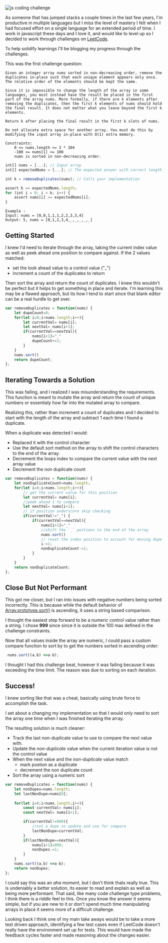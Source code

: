 ![js coding challenge](http://www.brendanconnolly.net/wp-content/uploads/2021/07/JavaScript-Coding-Challenge.png)

As someone that has jumped stacks a couple times in the last few years, I'm productive in multiple languages but I miss the level of mastery I felt when I had focused effort on a single language for an extended period of time. I work in javascript these days and I love it, and would like to level up so I decided to work through challenges on [LeetCode](https://leetcode.com). 

To help solidify learnings I'll be blogging my progress through the challenges.

This was the first challenge question:
```
Given an integer array nums sorted in non-decreasing order, remove the duplicates in-place such that each unique element appears only once. The relative order of the elements should be kept the same.

Since it is impossible to change the length of the array in some languages, you must instead have the result be placed in the first part of the array nums. More formally, if there are k elements after removing the duplicates, then the first k elements of nums should hold the final result. It does not matter what you leave beyond the first k elements.

Return k after placing the final result in the first k slots of nums.

Do not allocate extra space for another array. You must do this by modifying the input array in-place with O(1) extra memory.

Constraints:
    0 <= nums.length <= 3 * 104
    -100 <= nums[i] <= 100
    nums is sorted in non-decreasing order.
```

```js
int[] nums = [...]; // Input array
int[] expectedNums = [...]; // The expected answer with correct length

int k = removeDuplicates(nums); // Calls your implementation

assert k == expectedNums.length;
for (int i = 0; i < k; i++) {
    assert nums[i] == expectedNums[i];
}
```

```
Example :
Input: nums = [0,0,1,1,1,2,2,3,3,4]
Output: 5, nums = [0,1,2,3,4,_,_,_,_,_]
```

## Getting Started

I knew I'd need to iterate through the array, taking the current index value as well as peek ahead one position to compare against. If the 2 values matched:
- set the look ahead value to a control value ("_")
- increment a count of the duplicates to return

Then sort the array and return the count of duplicates. I knew this wouldn't be perfect but it helps to get something in place and iterate. I'm learning this may be a flawed approach, but its how I tend to start since that blank editor can be a real hurdle to get over.

```js
var removeDuplicates = function(nums) {
    let dupeCount=0;
    for(let i=0;i<nums.length;i++){
        let currentVal= nums[i];
        let nextVal= nums[i+1];
        if(currentVal==nextVal){
            nums[i+1]="_"
            dupeCount+=1;
        }
    }
    nums.sort()
    return dupeCount;
};
```

## Iterating Towards a Solution
This was failing, and I realized I was misunderstanding the requirements. This function is meant to mutate the array and return the count of unique numbers or essentialy how far into the mutated array to compare. 

Realizing this, rather than increment a count of duplicates and I decided to start with the length of the array and subtract 1 each time I found a duplicate. 

When a duplicate was detected I would:
-  Replaced it with the control character 
-  Use the default sort method on the array to shift the control characters to the end of the array. 
-  Decrement the loops index to compare the current value with the next array value
-  Decrement the non duplicate count

```js
var removeDuplicates = function(nums) {
    let nonDuplicateCount=nums.length;
    for(let i=0;i<nums.length;i++){
        // get the current value for this position
        let currentVal= nums[i];
        //peek ahead 1 to compare
        let nextVal= nums[i+1];
        // if position underscore skip checking
        if(currentVal!="_") {
            if(currentVal==nextVal){
                nums[i+1]="_"
                //shift the `_` postions to the end of the array
                nums.sort()
                // reset the index position to account for moving dupe
                i-=1;
                nonDuplicateCount-=1;
            } 
        }
    } 
    return nonDuplicateCount;
};
```

## Close But Not Performant

This got me closer, but I ran into issues with negative numbers being sorted incorrectly. This is because while the default behavior of [Array.prototype.sort()](https://developer.mozilla.org/en-US/docs/Web/JavaScript/Reference/Global_Objects/Array/sort) is ascending, it uses a string based comparison.

I thought the easiest step forward to be a numeric control value rather than a string. I chose **999** since since it is outside the 100 max defined in the challenge constraints. 

Now that all values inside the array are numeric, I could pass a custom compare function to sort by to get the numbers sorted in ascending order:
```js
 nums.sort((a,b) =>a-b); 
``` 
I thought I had this challenge beat, however it was failing because it was exceeding the time limit. The reason was due to  sorting on each iteration. 

## Success!

I knew sorting like that was a cheat, basically using brute force to accomplish the task. 

I set about a changing my implementation so that I would only need to sort the array one time when I was finished iterating the array. 

The resulting solution is much cleaner:
- Track the last non-duplicate value to use to compare the next value with.
- Update the *non-duplicate* value when the current iteration value is not the control value
- When the next value and the *non-duplicate* value match
    -  mark postion as a duplicate
    -  decrement the non duplicate count
- Sort the array using a numeric sort

``` js
var removeDuplicates = function(nums) {
    let nonDupes=nums.length;
    let lastNonDupe=nums[0];
    
    for(let i=0;i<nums.length;i++){
        const currentVal= nums[i];
        const nextVal= nums[i+1];

        if(currentVal!=999){
            //not a dupe so update and use for compare
            lastNonDupe=currentVal;  
        }
        if(lastNonDupe==nextVal){
            nums[i+1]=999;
            nonDupes-=1;
        }
    }
    nums.sort((a,b) =>a-b);
    return nonDupes;  
};
```

I could say this was an *aha moment*, but I don't think thats really true. This is undeniably a better solution, its easier to read and explain as well as being more performant. That said, like many code challenge type problems, I think there is a *riddle* feel to this. Once you know the answer it seems simple, but if you are new to it or don't spend much time manipulating arrays in place it seems more of a difficult challenge. 

Looking back I think one of my main take aways would be to take a more test driven approach, identifying a few test cases even if LeetCode doesn't really have the environment set up for tests. This would have made the feedback cycles faster and made reasoning about the changes easier.

